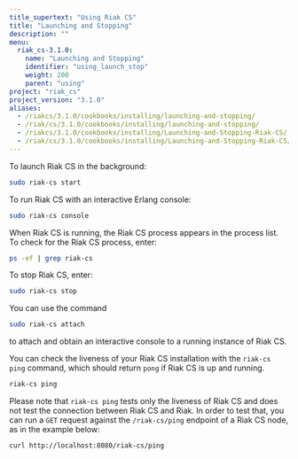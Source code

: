 ```yaml
---
title_supertext: "Using Riak CS"
title: "Launching and Stopping"
description: ""
menu:
  riak_cs-3.1.0:
    name: "Launching and Stopping"
    identifier: "using_launch_stop"
    weight: 200
    parent: "using"
project: "riak_cs"
project_version: "3.1.0"
aliases:
  - /riakcs/3.1.0/cookbooks/installing/launching-and-stopping/
  - /riak/cs/3.1.0/cookbooks/installing/launching-and-stopping/
  - /riakcs/3.1.0/cookbooks/installing/Launching-and-Stopping-Riak-CS/
  - /riak/cs/3.1.0/cookbooks/installing/Launching-and-Stopping-Riak-CS/
---
```


To launch Riak CS in the background:

```bash
sudo riak-cs start
```

To run Riak CS with an interactive Erlang console:

```bash
sudo riak-cs console
```

When Riak CS is running, the Riak CS process appears in the process
list. To check for the Riak CS process, enter:

```bash
ps -ef | grep riak-cs
```

To stop Riak CS, enter:

```bash
sudo riak-cs stop
```

You can use the command

```bash
sudo riak-cs attach
```

to attach and obtain an interactive console to a running instance of
Riak CS.

You can check the liveness of your Riak CS installation with the
`riak-cs ping` command, which should return `pong` if Riak CS is up and
running.

```bash
riak-cs ping
```

Please note that `riak-cs ping` tests only the liveness of Riak CS and
does not test the connection between Riak CS and Riak. In order to test
that, you can run a `GET` request against the `/riak-cs/ping` endpoint of a Riak
CS node, as in the example below:

```curl
curl http://localhost:8080/riak-cs/ping
```
